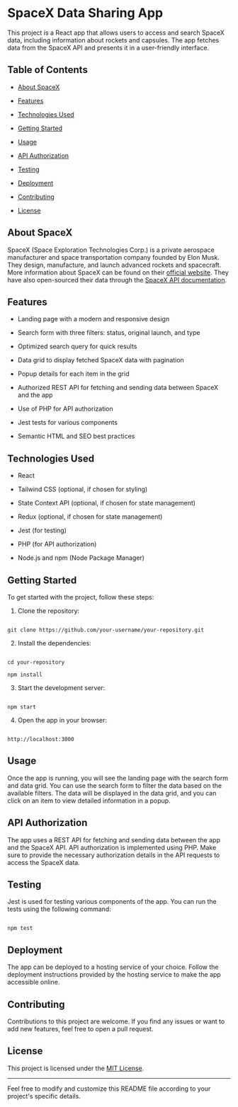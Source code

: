 

# SpaceX Data Sharing App

This project is a React app that allows users to access and search SpaceX data, including information about rockets and capsules. The app fetches data from the SpaceX API and presents it in a user-friendly interface.

## Table of Contents

- [About SpaceX](#about-spacex)

- [Features](#features)

- [Technologies Used](#technologies-used)

- [Getting Started](#getting-started)

- [Usage](#usage)

- [API Authorization](#api-authorization)

- [Testing](#testing)

- [Deployment](#deployment)

- [Contributing](#contributing)

- [License](#license)

## About SpaceX

SpaceX (Space Exploration Technologies Corp.) is a private aerospace manufacturer and space transportation company founded by Elon Musk. They design, manufacture, and launch advanced rockets and spacecraft. More information about SpaceX can be found on their [official website](https://www.spacex.com). They have also open-sourced their data through the [SpaceX API documentation](https://docs.spacexdata.com/).

## Features

- Landing page with a modern and responsive design

- Search form with three filters: status, original launch, and type

- Optimized search query for quick results

- Data grid to display fetched SpaceX data with pagination

- Popup details for each item in the grid

- Authorized REST API for fetching and sending data between SpaceX and the app

- Use of PHP for API authorization

- Jest tests for various components

- Semantic HTML and SEO best practices

## Technologies Used

- React

- Tailwind CSS (optional, if chosen for styling)

- State Context API (optional, if chosen for state management)

- Redux (optional, if chosen for state management)

- Jest (for testing)

- PHP (for API authorization)

- Node.js and npm (Node Package Manager)

## Getting Started

To get started with the project, follow these steps:

1. Clone the repository:

```shell

git clone https://github.com/your-username/your-repository.git

```

2. Install the dependencies:

```shell

cd your-repository

npm install

```

3. Start the development server:

```shell

npm start

```

4. Open the app in your browser:

```

http://localhost:3000

```

## Usage

Once the app is running, you will see the landing page with the search form and data grid. You can use the search form to filter the data based on the available filters. The data will be displayed in the data grid, and you can click on an item to view detailed information in a popup.

## API Authorization

The app uses a REST API for fetching and sending data between the app and the SpaceX API. API authorization is implemented using PHP. Make sure to provide the necessary authorization details in the API requests to access the SpaceX data.

## Testing

Jest is used for testing various components of the app. You can run the tests using the following command:

```shell

npm test

```

## Deployment

The app can be deployed to a hosting service of your choice. Follow the deployment instructions provided by the hosting service to make the app accessible online.

## Contributing

Contributions to this project are welcome. If you find any issues or want to add new features, feel free to open a pull request.

## License

This project is licensed under the [MIT License](LICENSE).

---

Feel free to modify and customize this README file according to your project's specific details.
